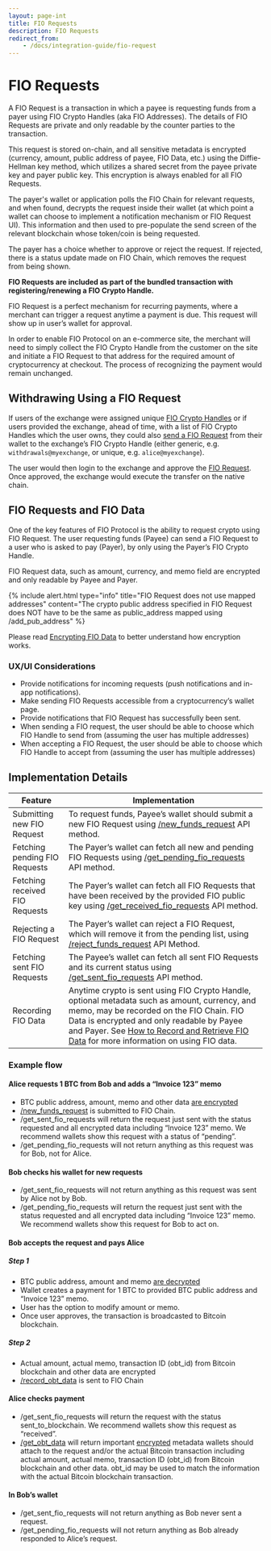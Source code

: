 ```yaml
---
layout: page-int
title: FIO Requests
description: FIO Requests
redirect_from:
    - /docs/integration-guide/fio-request
---
```


# FIO Requests

A FIO Request is a transaction in which a payee is requesting funds from a payer using FIO Crypto Handles (aka FIO Addresses).  The details of FIO Requests are private and only readable by the counter parties to the transaction.  

This request is stored on-chain, and all sensitive metadata is encrypted (currency, amount, public address of payee, FIO Data, etc.) using the Diffie-Hellman key method, which utilizes a shared secret from the payee private key and payer public key. This encryption is always enabled for all FIO Requests.

The payer's wallet or application polls the FIO Chain for relevant requests, and when found, decrypts the request inside their wallet (at which point a wallet can choose to implement a notification mechanism or FIO Request UI). This information and then used to pre-populate the send screen of the relevant blockchain whose token/coin is being requested.

The payer has a choice whether to approve or reject the request. If rejected, there is a status update made on FIO Chain, which removes the request from being shown. 

**FIO Requests are included as part of the bundled transaction with registering/renewing a FIO Crypto Handle.**

FIO Request is a perfect mechanism for recurring payments, where a merchant can trigger a request anytime a payment is due. This request will show up in user’s wallet for approval.

In order to enable FIO Protocol on an e-commerce site, the merchant will need to simply collect the FIO Crypto Handle from the customer on the site and initiate a FIO Request to that address for the required amount of cryptocurrency at checkout. The process of recognizing the payment would remain unchanged.

## Withdrawing Using a FIO Request

If users of the exchange were assigned unique [FIO Crypto Handles]({{site.baseurl}}/docs/fio-protocol/fio-address) or if users provided the exchange, ahead of time, with a list of FIO Crypto Handles which the user owns, they could also [send a FIO Request]({{site.baseurl}}/docs/integration-guide/fio-request) from their wallet to the exchange’s FIO Crypto Handle (either generic, e.g. `withdrawals@myexchange`, or unique, e.g. `alice@myexchange`).

The user would then login to the exchange and approve the [FIO Request]({{site.baseurl}}/docs/integration-guide/fio-request). Once approved, the exchange would execute the transfer on the native chain.

## FIO Requests and FIO Data

One of the key features of FIO Protocol is the ability to request crypto using FIO Request. The user requesting funds (Payee) can send a FIO Request to a user who is asked to pay (Payer), by only using the Payer’s FIO Crypto Handle.

FIO Request data, such as amount, currency, and memo field are encrypted and only readable by Payee and Payer.

{% include alert.html type="info" title="FIO Request does not use mapped addresses"  content="The crypto public address specified in FIO Request does NOT have to be the same as public_address mapped using /add_pub_address" %}

Please read [Encrypting FIO Data]({{site.baseurl}}/docs/general-functions/encryption) to better understand how encryption works.

### UX/UI Considerations
* Provide notifications for incoming requests (push notifications and in-app notifications).
* Make sending FIO Requests accessible from a cryptocurrency’s wallet page.
* Provide notifications that FIO Request has successfully been sent.
* When sending a FIO request, the user should be able to choose which FIO Handle to send from (assuming the user has multiple addresses)
* When accepting a FIO Request, the user should be able to choose which FIO Handle to accept from (assuming the user has multiple addresses)

## Implementation Details

|Feature  |Implementation |
|---|---|
| Submitting new FIO Request | To request funds, Payee’s wallet should submit a new FIO Request using [/new_funds_request]({{site.baseurl}}/pages/api/fio-api/#options-newfundsreq) API method. |
| Fetching pending FIO Requests | The Payer’s wallet can fetch all new and pending FIO Requests using [/get_pending_fio_requests]({{site.baseurl}}/pages/api/fio-api/#post-/get_pending_fio_requests) API method. |
| Fetching received FIO Requests |The Payer’s wallet can fetch all FIO Requests that have been received by the provided FIO public key using [/get_received_fio_requests]({{site.baseurl}}/pages/api/fio-api/#post-/get_received_fio_requests) API method.|
| Rejecting a FIO Request | The Payer’s wallet can reject a FIO Request, which will remove it from the pending list, using [/reject_funds_request]({{site.baseurl}}/pages/api/fio-api/#options-rejectfndreq) API Method. |
| Fetching sent FIO Requests | The Payee’s wallet can fetch all sent FIO Requests and its current status using [/get_sent_fio_requests]({{site.baseurl}}/pages/api/fio-api/#post-/get_sent_fio_requests) API method. 
| Recording FIO Data | Anytime crypto is sent using FIO Crypto Handle, optional metadata such as amount, currency, and memo, may be recorded on the FIO Chain. FIO Data is encrypted and only readable by Payee and Payer. See [How to Record and Retrieve FIO Data]({{site.baseurl}}/docs/general-functions/fio-data) for more information on using FIO data. |

### Example flow

#### Alice requests 1 BTC from Bob and adds a “Invoice 123” memo

* BTC public address, amount, memo and other data [are encrypted]({{site.baseurl}}/docs/general-functions/encryption)
* [/new_funds_request]({{site.baseurl}}/pages/api/fio-api/#options-newfundsreq) is submitted to FIO Chain.
* /get_sent_fio_requests will return the request just sent with the status requested and all encrypted data including “Invoice 123” memo. We recommend wallets show this request with a status of “pending”.
* /get_pending_fio_requests will not return anything as this request was for Bob, not for Alice.

#### Bob checks his wallet for new requests

* /get_sent_fio_requests will not return anything as this request was sent by Alice not by Bob.
* /get_pending_fio_requests will return the request just sent with the status requested and all encrypted data including “Invoice 123” memo. We recommend wallets show this request for Bob to act on.

#### Bob accepts the request and pays Alice

##### Step 1

* BTC public address, amount and memo [are decrypted]({{site.baseurl}}/docs/general-functions/encryption)
* Wallet creates a payment for 1 BTC to provided BTC public address and “Invoice 123” memo.
* User has the option to modify amount or memo.
* Once user approves, the transaction is broadcasted to Bitcoin blockchain.

##### Step 2

* Actual amount, actual memo, transaction ID (obt_id) from Bitcoin blockchain and other data are encrypted
* [/record_obt_data]({{site.baseurl}}/pages/api/fio-api/#options-recordobt) is sent to FIO Chain

#### Alice checks payment

* /get_sent_fio_requests will return the request with the status sent_to_blockchain. We recommend wallets show this request as “received”.
* [/get_obt_data]({{site.baseurl}}/pages/api/fio-api/#post-/get_obt_data) will return important [encrypted]({{site.baseurl}}/docs/general-functions/encryption) metadata wallets should attach to the request and/or the actual Bitcoin transaction including actual amount, actual memo, transaction ID (obt_id) from Bitcoin blockchain and other data. obt_id may be used to match the information with the actual Bitcoin blockchain transaction.

#### In Bob’s wallet

* /get_sent_fio_requests will not return anything as Bob never sent a request.
* /get_pending_fio_requests will not return anything as Bob already responded to Alice’s request.


